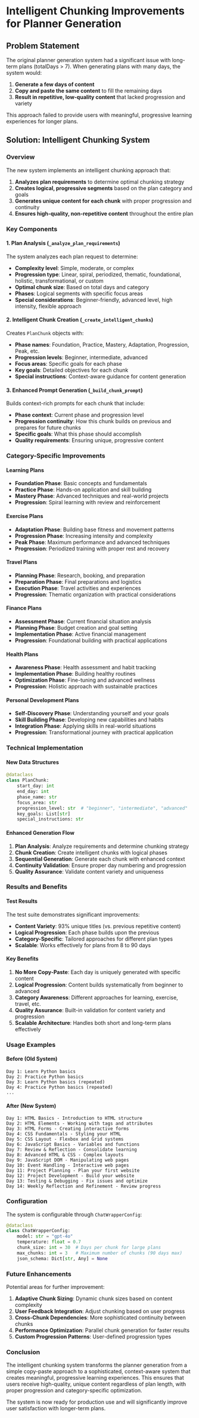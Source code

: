 # Intelligent Chunking Improvements for Planner Generation

## Problem Statement

The original planner generation system had a significant issue with long-term plans (totalDays > 7). When generating plans with many days, the system would:

1. **Generate a few days of content**
2. **Copy and paste the same content** to fill the remaining days
3. **Result in repetitive, low-quality content** that lacked progression and variety

This approach failed to provide users with meaningful, progressive learning experiences for longer plans.

## Solution: Intelligent Chunking System

### Overview

The new system implements an intelligent chunking approach that:

1. **Analyzes plan requirements** to determine optimal chunking strategy
2. **Creates logical, progressive segments** based on the plan category and goals
3. **Generates unique content for each chunk** with proper progression and continuity
4. **Ensures high-quality, non-repetitive content** throughout the entire plan

### Key Components

#### 1. Plan Analysis (`_analyze_plan_requirements`)

The system analyzes each plan request to determine:

- **Complexity level**: Simple, moderate, or complex
- **Progression type**: Linear, spiral, periodized, thematic, foundational, holistic, transformational, or custom
- **Optimal chunk size**: Based on total days and category
- **Phases**: Logical segments with specific focus areas
- **Special considerations**: Beginner-friendly, advanced level, high intensity, flexible approach

#### 2. Intelligent Chunk Creation (`_create_intelligent_chunks`)

Creates `PlanChunk` objects with:

- **Phase names**: Foundation, Practice, Mastery, Adaptation, Progression, Peak, etc.
- **Progression levels**: Beginner, intermediate, advanced
- **Focus areas**: Specific goals for each phase
- **Key goals**: Detailed objectives for each chunk
- **Special instructions**: Context-aware guidance for content generation

#### 3. Enhanced Prompt Generation (`_build_chunk_prompt`)

Builds context-rich prompts for each chunk that include:

- **Phase context**: Current phase and progression level
- **Progression continuity**: How this chunk builds on previous and prepares for future chunks
- **Specific goals**: What this phase should accomplish
- **Quality requirements**: Ensuring unique, progressive content

### Category-Specific Improvements

#### Learning Plans
- **Foundation Phase**: Basic concepts and fundamentals
- **Practice Phase**: Hands-on application and skill building  
- **Mastery Phase**: Advanced techniques and real-world projects
- **Progression**: Spiral learning with review and reinforcement

#### Exercise Plans
- **Adaptation Phase**: Building base fitness and movement patterns
- **Progression Phase**: Increasing intensity and complexity
- **Peak Phase**: Maximum performance and advanced techniques
- **Progression**: Periodized training with proper rest and recovery

#### Travel Plans
- **Planning Phase**: Research, booking, and preparation
- **Preparation Phase**: Final preparations and logistics
- **Execution Phase**: Travel activities and experiences
- **Progression**: Thematic organization with practical considerations

#### Finance Plans
- **Assessment Phase**: Current financial situation analysis
- **Planning Phase**: Budget creation and goal setting
- **Implementation Phase**: Active financial management
- **Progression**: Foundational building with practical applications

#### Health Plans
- **Awareness Phase**: Health assessment and habit tracking
- **Implementation Phase**: Building healthy routines
- **Optimization Phase**: Fine-tuning and advanced wellness
- **Progression**: Holistic approach with sustainable practices

#### Personal Development Plans
- **Self-Discovery Phase**: Understanding yourself and your goals
- **Skill Building Phase**: Developing new capabilities and habits
- **Integration Phase**: Applying skills in real-world situations
- **Progression**: Transformational journey with practical application

### Technical Implementation

#### New Data Structures

```python
@dataclass
class PlanChunk:
    start_day: int
    end_day: int
    phase_name: str
    focus_area: str
    progression_level: str  # "beginner", "intermediate", "advanced"
    key_goals: List[str]
    special_instructions: str
```

#### Enhanced Generation Flow

1. **Plan Analysis**: Analyze requirements and determine chunking strategy
2. **Chunk Creation**: Create intelligent chunks with logical phases
3. **Sequential Generation**: Generate each chunk with enhanced context
4. **Continuity Validation**: Ensure proper day numbering and progression
5. **Quality Assurance**: Validate content variety and uniqueness

### Results and Benefits

#### Test Results

The test suite demonstrates significant improvements:

- **Content Variety**: 93% unique titles (vs. previous repetitive content)
- **Logical Progression**: Each phase builds upon the previous
- **Category-Specific**: Tailored approaches for different plan types
- **Scalable**: Works effectively for plans from 8 to 90 days

#### Key Benefits

1. **No More Copy-Paste**: Each day is uniquely generated with specific content
2. **Logical Progression**: Content builds systematically from beginner to advanced
3. **Category Awareness**: Different approaches for learning, exercise, travel, etc.
4. **Quality Assurance**: Built-in validation for content variety and progression
5. **Scalable Architecture**: Handles both short and long-term plans effectively

### Usage Examples

#### Before (Old System)
```
Day 1: Learn Python basics
Day 2: Practice Python basics  
Day 3: Learn Python basics (repeated)
Day 4: Practice Python basics (repeated)
...
```

#### After (New System)
```
Day 1: HTML Basics - Introduction to HTML structure
Day 2: HTML Elements - Working with tags and attributes
Day 3: HTML Forms - Creating interactive forms
Day 4: CSS Fundamentals - Styling your HTML
Day 5: CSS Layout - Flexbox and Grid systems
Day 6: JavaScript Basics - Variables and functions
Day 7: Review & Reflection - Consolidate learning
Day 8: Advanced HTML & CSS - Complex layouts
Day 9: JavaScript DOM - Manipulating web pages
Day 10: Event Handling - Interactive web pages
Day 11: Project Planning - Plan your first website
Day 12: Project Development - Build your website
Day 13: Testing & Debugging - Fix issues and optimize
Day 14: Weekly Reflection and Refinement - Review progress
```

### Configuration

The system is configurable through `ChatWrapperConfig`:

```python
@dataclass
class ChatWrapperConfig:
    model: str = "gpt-4o"
    temperature: float = 0.7
    chunk_size: int = 30  # Days per chunk for large plans
    max_chunks: int = 3   # Maximum number of chunks (90 days max)
    json_schema: Dict[str, Any] = None
```

### Future Enhancements

Potential areas for further improvement:

1. **Adaptive Chunk Sizing**: Dynamic chunk sizes based on content complexity
2. **User Feedback Integration**: Adjust chunking based on user progress
3. **Cross-Chunk Dependencies**: More sophisticated continuity between chunks
4. **Performance Optimization**: Parallel chunk generation for faster results
5. **Custom Progression Patterns**: User-defined progression types

### Conclusion

The intelligent chunking system transforms the planner generation from a simple copy-paste approach to a sophisticated, context-aware system that creates meaningful, progressive learning experiences. This ensures that users receive high-quality, unique content regardless of plan length, with proper progression and category-specific optimization.

The system is now ready for production use and will significantly improve user satisfaction with longer-term plans.
